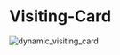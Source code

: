 # Visiting-Card
![dynamic_visiting_card](https://github.com/asifjahan1/Dynamic-Visiting-Card/assets/54774661/98df1327-a83c-4ce5-9eec-18d588ae2536)


